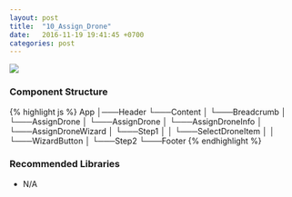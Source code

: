 ```yaml
---
layout: post
title:  "10_Assign_Drone"
date:   2016-11-19 19:41:45 +0700
categories: post
---
```


<img src="{{ site.github.url }}/images/posts/2016-11-19/10_Assign_Drone.jpg">

### Component Structure

{% highlight js %}
App
│───Header
└───Content
│   └───Breadcrumb
│   └───AssignDrone
│       └───AssignDrone
│       └───AssignDroneInfo
│       └───AssignDroneWizard
│           └───Step1
│           │   └───SelectDroneItem
│           │   └───WizardButton
│           └───Step2
└───Footer
{% endhighlight %}

### Recommended Libraries

* N/A
